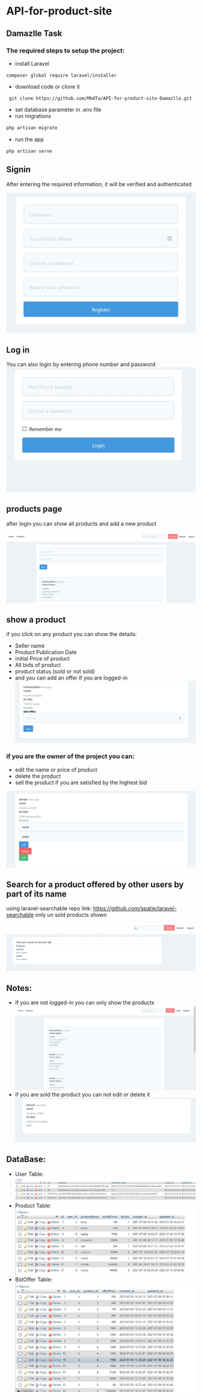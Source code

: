 # API-for-product-site
## Damazlle Task
### The required steps to setup the project:
* install Laravel
 ```
composer global require laravel/installer
 ```
* download code or clone it
```
 git clone https://github.com/MhdTa/API-for-product-site-Damazlle.git
```
* set database parameter in .env file
* run migrations
 ```php
 php artisan migrate
 ```
 * run the app
 ```
 php artisan serve
 ```
 ## Signin
After entering the required information, it will be verified and authenticated

![Screenshot](images/2.JPG)
## Log in
You can also login by entering phone number and password
![Screenshot](images/4.JPG)
## products page
after login you can show all products and add a new product

![Screenshot](images/5.JPG)
## show a product
if you click on any product you can show the details:
* Seller name
* Product Publication Date
* initial Price of product
* All bids of product
* product status (sold or not sold)
* and you can add an offer if you are logged-in
![Screenshot](images/6.JPG)
### if you are the owner of the project you can:
* edit the name or price of product
* delete the product
* sell the product if you are satisfied by the highest bid

![Screenshot](images/7.JPG)
## Search for a product offered by other users by part of its name
 using laravel-searchable repo link:
 https://github.com/spatie/laravel-searchable
 only un sold products shown
 
 ![Screenshot](images/9.JPG)
 ## Notes:
 * If you are not logged-in you can only show the products
  ![Screenshot](images/1.JPG)
 * if you are sold the product you can not edit or delete it
  ![Screenshot](images/8.JPG)
 ## DataBase:
 * User Table:
  ![Screenshot](images/12.JPG)
 * Product Table:
   ![Screenshot](images/10.JPG) 
 *  BidOffer Table:
    ![Screenshot](images/11.JPG) 
